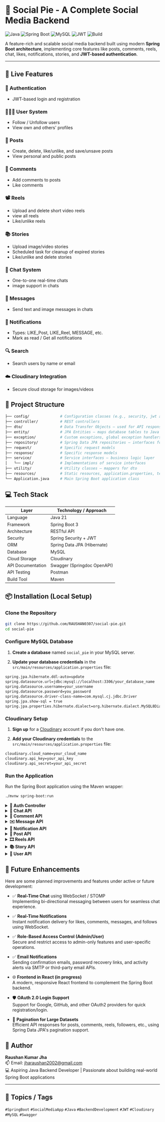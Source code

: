 # 📱 Social Pie - A Complete Social Media Backend

![Java](https://img.shields.io/badge/Java-21-blue)
![Spring Boot](https://img.shields.io/badge/Spring%20Boot-3.2-green)
![MySQL](https://img.shields.io/badge/Database-MySQL-blue)
![JWT](https://img.shields.io/badge/Auth-JWT-orange)
![Build](https://img.shields.io/badge/Build-Maven-blue)

A feature-rich and scalable social media backend built using modern **Spring Boot architecture**, implementing core features like posts, comments, reels, chat, likes, notifications, stories, and **JWT-based authentication**.

---

## 🚀 Live Features

### 🔐 Authentication
- JWT-based login and registration

### 🧑‍🤝‍🧑 User System
- Follow / Unfollow users
- View own and others' profiles

### 📝 Posts
- Create, delete, like/unlike, and save/unsave posts
- View personal and public posts

### 💬 Comments
- Add comments to posts
- Like comments

### 📽️ Reels
- Upload and delete short video reels
- view all reels
- Like/unlike reels

### 📚 Stories
- Upload image/video stories
- Scheduled task for cleanup of expired stories
- Like/unlike and delete stories

### 💬 Chat System
- One-to-one real-time chats
- image support in chats

### 📩 Messages
- Send text and image messages in chats

### 🔔 Notifications
- Types: LIKE_Post, LIKE_Reel, MESSAGE, etc.
- Mark as read / Get all notifications

### 🔍 Search
- Search users by name or email

### ☁️ Cloudinary Integration
- Secure cloud storage for images/videos



## 📂 Project Structure

```bash
├── config/              # Configuration classes (e.g., security, jwt authentication etc)
├── controller/          # REST controllers 
├── dto/                 # Data Transfer Objects – used for API response payloads
├── entity/              # JPA Entities – maps database tables to Java classes
├── exception/           # Custom exceptions, global exception handlers (e.g., @ControllerAdvice)
├── repository/          # Spring Data JPA repositories – interfaces for database operations
├── request/             # Specific request models
├── response/            # Specific response models 
├── service/             # Service interfaces – business logic layer
│   └── impl/            # Implementations of service interfaces
├── utility/             # Utility classes – mappers for dto
├── resources/           # Static resources, application.properties, templates, etc.
└── Application.java     # Main Spring Boot application class
```


## 💻 Tech Stack

| Layer           | Technology / Approach         |
|------------------|-------------------------------|
| Language         | Java 21                       |
| Framework        | Spring Boot 3                 |
| Architecture     | RESTful API                   |
| Security         | Spring Security + JWT         |
| ORM              | Spring Data JPA (Hibernate)   |
| Database         | MySQL                         |
| Cloud Storage    | Cloudinary                    |
| API Documentation| Swagger (Springdoc OpenAPI)   |
| API Testing      | Postman                       |
| Build Tool       | Maven                         |



## 📦 Installation (Local Setup)

### Clone the Repository
```bash
git clone https://github.com/RAUSHAN0307/social-pie.git
cd social-pie
```
### Configure MySQL Database

1. **Create a database** named `social_pie` in your MySQL server.

2. **Update your database credentials** in the `src/main/resources/application.properties` file:

```properties
spring.jpa.hibernate.ddl-auto=update
spring.datasource.url=jdbc:mysql://localhost:3306/your_database_name
spring.datasource.username=your_username
spring.datasource.password=you_password
spring.datasource.driver-class-name=com.mysql.cj.jdbc.Driver
spring.jpa.show-sql = true
spring.jpa.properties.hibernate.dialect=org.hibernate.dialect.MySQL8Dialect
```
### Cloudinary Setup

1. **Sign up** for a [Cloudinary](https://cloudinary.com/) account if you don't have one.

2. **Add your Cloudinary credentials** to the `src/main/resources/application.properties` file:

```properties
cloudinary.cloud_name=your_cloud_name
cloudinary.api_key=your_api_key
cloudinary.api_secret=your_api_secret
```

### Run the Application

Run the Spring Boot application using the Maven wrapper:

```bash
./mvnw spring-boot:run
```

<details>
<summary><b>🔐 Auth Controller</b></summary>

![Auth Controller](screenshots/auth-controller.png)

</details>

<details>
<summary><b>💬 Chat API</b></summary>

![Chat API](screenshots/chat-api.png)

</details>

<details>
<summary><b>📝 Comment API</b></summary>

![Comment API](screenshots/comment-api.png)

</details>

<details>
<summary><b>✉️ Message API</b></summary>

![Message API](screenshots/message-api.png)

</details>

<details>
<summary><b>🔔 Notification API</b></summary>

![Notification API](screenshots/notification-api.png)

</details>

<details>
<summary><b>📰 Post API</b></summary>

![Post API](screenshots/post-api.png)

</details>

<details>
<summary><b>🎞️ Reels API</b></summary>

![Reels API](screenshots/reels-api.png)

</details>

<details>
<summary><b>📚 Story API</b></summary>

![Story API](screenshots/story-api.png)

</details>

<details>
<summary><b>👤 User API</b></summary>

![User API](screenshots/user-api.png)

</details>





## 📘 Future Enhancements

Here are some planned improvements and features under active or future development:

- ✅ **Real-Time Chat** using WebSocket / STOMP  
  Implementing bi-directional messaging between users for seamless chat experience.

- ✅ **Real-Time Notifications**  
  Instant notification delivery for likes, comments, messages, and follows using WebSocket.

- ✅ **Role-Based Access Control (Admin/User)**  
  Secure and restrict access to admin-only features and user-specific operations.

- ✅ **Email Notifications**  
  Sending confirmation emails, password recovery links, and activity alerts via SMTP or third-party email APIs.

- 🌐 **Frontend in React (in progress)**  
  A modern, responsive React frontend to complement the Spring Boot backend.

- 🛡️ **OAuth 2.0 Login Support**  
  Support for Google, GitHub, and other OAuth2 providers for quick registration/login.

- 📄 **Pagination for Large Datasets**  
  Efficient API responses for posts, comments, reels, followers, etc., using Spring Data JPA's pagination support.



## 📧 Author

**Raushan Kumar Jha**  
📫 Email: jharaushan2002@gmail.com  
💻 Aspiring Java Backend Developer | Passionate about building real-world Spring Boot applications

---

## 🔖 Topics / Tags

`#SpringBoot` `#SocialMediaApp` `#Java` `#BackendDevelopment` `#JWT` `#Cloudinary` `#MySQL` `#Swagger`



